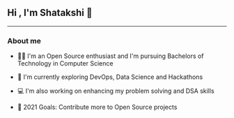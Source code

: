 ## Hi , I'm Shatakshi 👋

---

### About me

- 👩‍🎓 I'm an Open Source enthusiast and I'm pursuing Bachelors of Technology in Computer Science

- 🌱 I'm currently exploring DevOps, Data Science and Hackathons

- 💻 I'm also working on enhancing my problem solving and DSA skills

- 🥅 2021 Goals: Contribute more to Open Source projects
